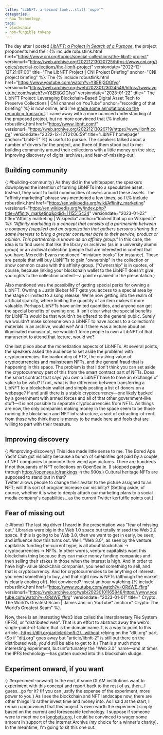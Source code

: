 ```yaml
---
title: "LibNFT: a second look...still 'nope'"
categories:
- Raw Technology
tags:
- blockchain
- non-fungible tokens
---
```

The day after I posted _[LibNFT: a Project in Search of a Purpose](https://dltj.org/article/libnft/)_, the project proponents held their {% include robustlink.html href="https://www.cni.org/topics/special-collections/the-libnft-project" versionurl="https://web.archive.org/20221213020725/https://www.cni.org/topics/special-collections/the-libnft-project" versiondate="2022-12-12T21:07:00" title="The LibNFT Project | CNI Project Briefing" anchor="CNI project briefing" %}. 
The {% include robustlink.html href="https://www.youtube.com/watch?v=Y8ERjGOGfyo" versionurl="https://web.archive.org/web/20230123024549/https://www.youtube.com/watch?v=Y8ERjGOGfyo" versiondate="2023-01-22" title=" The LibNFT Project: Leveraging Blockchain-Based Digital Asset Tech to Preserve Collections | CNI channel on YouTube" anchor="recording of that briefing" %} is now online, and I've [made some annotations on the recording transcript](https://docdrop.org/video/Y8ERjGOGfyo/). 
I came away with a more nuanced understanding of the proposed project, but no more convinced that {% include robustlink.html href="https://www.libnft.com/" versionurl="https://web.archive.org/20221213020719/https://www.libnft.com/" versiondate="2022-12-12T21:06:59" title="LibNFT homepage" anchor="LibNFT" %} is useful to pursue. 
The speakers talked about a number of drivers for the project, and three of them stood out to me: building community around their collections with a little money on the side, improving discovery of digital archives, and fear-of-missing-out.

## Building community
{: #building-community}
As they did in the whitepaper, the speakers downplayed the intention of turning LibNFTs into a speculative asset. 
Instead, they want to build communities of users around these assets. 
The "affinity marketing" phrase was mentioned a few times, so I {% include robustlink.html href="https://en.wikipedia.org/wiki/Affinity_marketing" versionurl="https://en.wikipedia.org/w/index.php?title=Affinity_marketing&oldid=1115515434" versiondate="2023-01-22" title="Affinity marketing | Wikipedia" anchor="looked that up on Wikipedia" %}: _"Affinity marketing is a concept that consists of a partnership between a company (supplier) and an organization that gathers persons sharing the same interests to bring a greater consumer base to their service, product or opinion. This partnership is known as an affinity group."_ 
In this case, the idea is to find users that like the library or archives (as in a university alumni group) or an archival collection (people that are interested in content that you have; Meredith Evans mentioned "miniature books" for instance). 
These are people that will buy LibNFTs to gain "ownership" in the collection or show common cause with the affinity group. 
("Ownership" is in quotes, of course, because linking your blockchain wallet to the LibNFT doesn't give you rights to the collection content—a point explained in the presentation.) 

Also mentioned was the possibility of getting special perks for owning a LibNFT. 
Owning a Justin Bieber NFT gets you access to a special area by the stage or invited to a song release. 
We're now getting into the realm of artificial scarcity, where limiting the quantity of an item makes it more valuable. 
Perhaps LibNFTs have unlimited quantities, and anyone can get the special benefits of owning one. 
It isn't clear what the special benefits for LibNFTs would be that wouldn't be offered to the general public. 
Surely we wouldn't make someone own a LibNFT to have access to a collection's materials in an archive, would we? 
And if there was a lecture about an illuminated manuscript, we wouldn't force people to own a LibNFT of that manuscript to attend that lecture, would we?

One last piece about the monetization aspects of LibNFTs. 
At several points, the speakers asked the audience to set aside the problems with cryptocurrencies: the bankruptcy of FTX, the crashing value of cryptocurrencies and mainstream NFTs, and the general fraud that is happening in this space. 
The problem is that I don't think you can set aside the cryptocurrency part of this from the smart contract part of NFTs. 
Does the smart contract that says you own a LibNFT have to have an exchange of value to be valid? 
If not, what is the difference between transferring a LibNFT to a blockchain wallet and simply posting a list of donors on a webpage?
If and until there is a stable cryptocurrency—one likely backed by a government with  armed forces and all of that other government-like stuff—it is not possible to separate cryptocurrencies from NFTs.
As things are now, the only companies making money in the space seem to be those running the blockchain and NFT infrastructure, a sort of extracting-of-rent from those who think there is money to be made here and fools that are willing to part with their treasure.


## Improving discovery
{: #improving-discovery}
This idea made little sense to me. 
The Bored Ape Yacht Club got visibility because a bunch of celebrities got paid by a couple of NFT companies to promote their weird ape pictures. 
There are hundreds if not thousands of NFT collections on OpenSea.io.
(I stopped paging through https://opensea.io/rankings in the 900s.) 
Cultural heritage NFTs are supposed to stand out in that?  
Twitter allows people to change their avatar to the picture assigned to an NFT; will this sort of program increase our visibility? 
(Setting aside, of course, whether it is wise to deeply attach our marketing plans to a social media company's capabilities...as the current Twitter kerfuffle points out.) 


## Fear of missing out
{: #fomo}
The last big driver I heard in the presentation was "fear of missing out." 
Libraries were big in the Web 1.0 space but totally missed the Web 2.0 space. 
If this is going to be Web 3.0, then we want to get in early, be seen, and influence how this turns out. 
Well, "Web 3.0", as seen by the venture capitalists funding the current hype, is all about blockchain → cryptocurrencies → NFTs. 
In other words, venture capitalists want this blockchain thing because they can make money funding companies and then selling their stakes in those when the interest is high. 
And in order to have high-value blockchain companies, you need something to sell, and that is cryptocurrency. 
And for cryptocurrencies to be anything of interest, you need something to buy, and that right now is NFTs (although the market is clearly cooling off). 
Not convinced? Invest an hour watching {% include robustlink.html href="https://www.youtube.com/watch?v=ORdWE_ffirg" versionurl="https://web.archive.org/web/20230101165848/https://www.youtube.com/watch?v=ORdWE_ffirg" versiondate="2023-01-01" title=" Crypto: The World’s Greatest Scam | 
James Jani on YouTube" anchor=" Crypto: The World’s Greatest Scam" %}.

Now, there is an interesting Web3 idea called the Interplanetary File System (IPFS), or "distributed web". 
That is an effort to abstract away the web's single-point-of-failure that is the domain name. 
It is a way to point to this article...https://dltj.org/article/libnft-2/...without relying on the "dltj.org" part. 
(So if "dltj.org" goes away but "article/libnft-2" is still out there on the distributed web, you'd still be able to get to it.)
That is a much more interesting experiment, but unfortunately the "Web 3.0" name—and at times the IPFS technology—has gotten sucked into this blockchain sludge.

## Experiment onward, if you want
{: #experiment-onward}
In the end, if some GLAM institutions want to experiment with this concept and report back to the rest of us, then...I guess...go for it?
(If you can justify the expense of the experiment, more power to you.)
As I see the blockchain and NFT landscape now, there are other things I'd rather invest time and money into. 
As I said at the start, I remain unconvinced that this project is even worth the experiment simply based on the current and foreseeable technology. 
I suppose if someone were to meet me on [longbets.org](https://longbets.org/), I could be convinced to wager some amount in support of the Internet Archive (my choice for a winner's charity). 
In the meantime, I'm going to sit this one out.